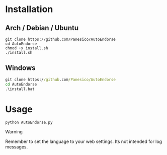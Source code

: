 # Installation

## Arch / Debian / Ubuntu
``` shell
git clone https://github.com/Panesico/AutoEndorse
cd AutoEndorse
chmod +x install.sh
./install.sh
```

## Windows
``` cmd
git clone https://github.com/Panesico/AutoEndorse
cd AutoEndorse
.\install.bat
```

# Usage

``` venv
python AutoEndorse.py
```

> [!WARNING]
> Remember to set the language to your web settings. Its not intended for log messages.
